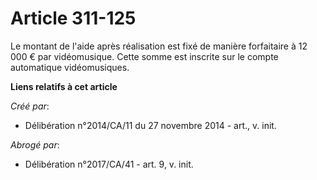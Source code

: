 # Article 311-125

Le montant de l'aide après réalisation est fixé de manière forfaitaire à 12 000 € par vidéomusique. Cette somme est inscrite
sur le compte automatique vidéomusiques.

**Liens relatifs à cet article**

_Créé par_:

  - Délibération n°2014/CA/11 du 27 novembre 2014 - art., v. init.

_Abrogé par_:

  - Délibération n°2017/CA/41 - art. 9, v. init.
